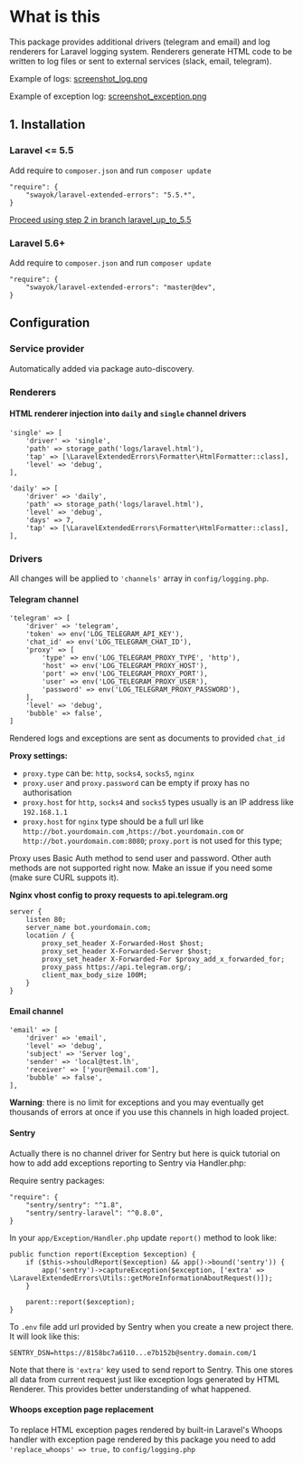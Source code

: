 # What is this
This package provides additional drivers (telegram and email) and log renderers for Laravel logging system. 
Renderers generate HTML code to be written to log files or sent to external services (slack, email, telegram).

Example of logs:
[screenshot_log.png](https://raw.githubusercontent.com/swayok/laravel_extended_errors/master/screenshot_log.png)

Example of exception log:
[screenshot_exception.png](https://raw.githubusercontent.com/swayok/laravel_extended_errors/master/screenshot_exception.png)

## 1. Installation 

### Laravel <= 5.5

Add require to `composer.json` and run `composer update`

    "require": {
        "swayok/laravel-extended-errors": "5.5.*",
    }

[Proceed using step 2 in branch laravel_up_to_5.5](https://github.com/swayok/laravel-extended-errors/blob/laravel_up_to_5.5/Readme.md)

### Laravel 5.6+

Add require to `composer.json` and run `composer update`

    "require": {
        "swayok/laravel-extended-errors": "master@dev",
    }
    

## Configuration

### Service provider

Automatically added via package auto-discovery.

### Renderers

#### HTML renderer injection into `daily` and `single` channel drivers

    'single' => [
        'driver' => 'single',
        'path' => storage_path('logs/laravel.html'),
        'tap' => [\LaravelExtendedErrors\Formatter\HtmlFormatter::class],
        'level' => 'debug',
    ],

    'daily' => [
        'driver' => 'daily',
        'path' => storage_path('logs/laravel.html'),
        'level' => 'debug',
        'days' => 7,
        'tap' => [\LaravelExtendedErrors\Formatter\HtmlFormatter::class],
    ], 

### Drivers

All changes will be applied to `'channels'` array in `config/logging.php`.

#### Telegram channel

    'telegram' => [
        'driver' => 'telegram',
        'token' => env('LOG_TELEGRAM_API_KEY'),
        'chat_id' => env('LOG_TELEGRAM_CHAT_ID'),
        'proxy' => [
            'type' => env('LOG_TELEGRAM_PROXY_TYPE', 'http'),
            'host' => env('LOG_TELEGRAM_PROXY_HOST'),
            'port' => env('LOG_TELEGRAM_PROXY_PORT'),
            'user' => env('LOG_TELEGRAM_PROXY_USER'),
            'password' => env('LOG_TELEGRAM_PROXY_PASSWORD'),
        ],
        'level' => 'debug',
        'bubble' => false',
    ]

Rendered logs and exceptions are sent as documents to provided `chat_id`

**Proxy settings:**
- `proxy.type` can be: `http`, `socks4`, `socks5`, `nginx`
- `proxy.user` and `proxy.password` can be empty if proxy has no authorisation
- `proxy.host` for `http`, `socks4` and `socks5` types usually is an IP address like `192.168.1.1`
- `proxy.host` for `nginx` type should be a full url like `http://bot.yourdomain.com`
,`https://bot.yourdomain.com` or `http://bot.yourdomain.com:8080`; 
`proxy.port` is not used for this type;

Proxy uses Basic Auth method to send user and password. 
Other auth methods are not supported right now. 
Make an issue if you need some (make sure CURL suppots it).

**Nginx vhost config to proxy requests to api.telegram.org**

    server {
        listen 80;
        server_name bot.yourdomain.com;
        location / {
            proxy_set_header X-Forwarded-Host $host;
            proxy_set_header X-Forwarded-Server $host;
            proxy_set_header X-Forwarded-For $proxy_add_x_forwarded_for;
            proxy_pass https://api.telegram.org/;
            client_max_body_size 100M;
        }
    }

#### Email channel

    'email' => [
        'driver' => 'email',
        'level' => 'debug',
        'subject' => 'Server log',
        'sender' => 'local@test.lh',
        'receiver' => ['your@email.com'],
        'bubble' => false',
    ],

**Warning**: there is no limit for exceptions and you may eventually get 
thousands of errors at once if you use this channels in high loaded project.

#### Sentry
Actually there is no channel driver for Sentry but here is quick tutorial
on how to add add exceptions reporting to Sentry via Handler.php:

Require sentry packages:

    "require": {
        "sentry/sentry": "^1.8",
        "sentry/sentry-laravel": "^0.8.0",
    }
    
In your `app/Exception/Handler.php` update `report()` method to look like:

    public function report(Exception $exception) {
        if ($this->shouldReport($exception) && app()->bound('sentry')) {
            app('sentry')->captureException($exception, ['extra' => \LaravelExtendedErrors\Utils::getMoreInformationAboutRequest()]);
        }

        parent::report($exception);
    }

To `.env` file add url provided by Sentry when you create a new project there.
It will look like this:
 
    SENTRY_DSN=https://8158bc7a6110...e7b152b@sentry.domain.com/1

Note that there is `'extra'` key used to send report to Sentry. 
This one stores all data from current request just like exception logs generated
by HTML Renderer. This provides better understanding of what happened.

#### Whoops exception page replacement
To replace HTML exception pages rendered by built-in Laravel's Whoops handler with 
exception page rendered by this package you need to add `'replace_whoops' => true,` to `config/logging.php`
